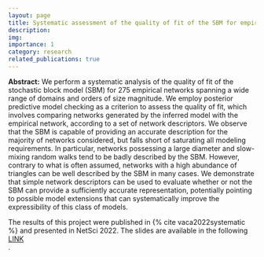 ```yaml
---
layout: page
title: Systematic assessment of the quality of fit of the SBM for empirical network data
description: 
img: 
importance: 1
category: research
related_publications: true
---
```


**Abstract:** We perform a systematic analysis of the quality of fit of the
  stochastic block model (SBM) for 275 empirical networks spanning a
  wide range of domains and orders of size magnitude. We employ
  posterior predictive model checking as a criterion to assess the
  quality of fit, which involves comparing networks generated by the
  inferred model with the empirical network, according to a set of
  network descriptors. We observe that the SBM is capable of providing
  an accurate description for the majority of networks considered, but
  falls short of saturating all modeling requirements. In particular,
  networks possessing a large diameter and slow-mixing random walks tend
  to be badly described by the SBM. However, contrary to what is often
  assumed, networks with a high abundance of triangles can be well
  described by the SBM in many cases. We demonstrate that simple network
  descriptors can be used to evaluate whether or not the SBM can provide
  a sufficiently accurate representation, potentially pointing to
  possible model extensions that can systematically improve the
  expressibility of this class of models.

The results of this project were published in {% cite vaca2022systematic %} and presented in NetSci 2022. The slides are available in the following <a href="/assets/pdf/Vaca_slides_NetSci_2022.pdf">LINK</a> <br>.

